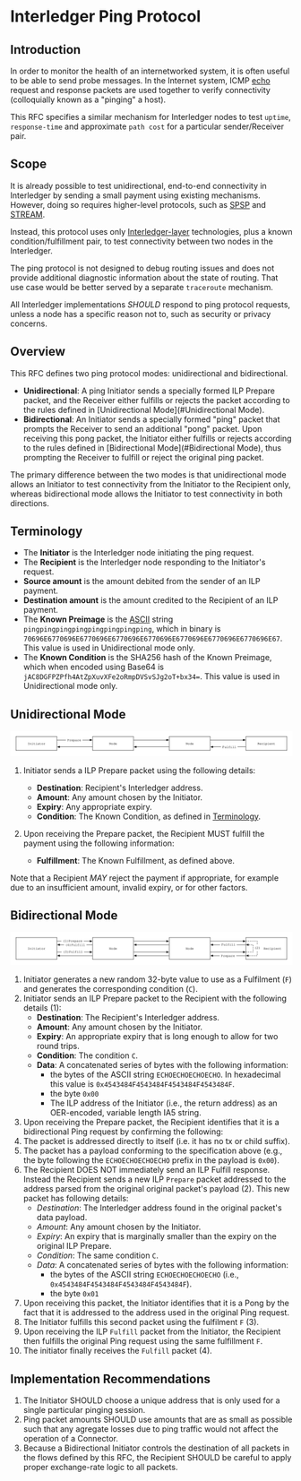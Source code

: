 # Interledger Ping Protocol

## Introduction
In order to monitor the health of an internetworked system, it is often useful to be able to send probe messages. In the Internet system, ICMP [echo](https://en.wikipedia.org/wiki/Ping_(networking_utility)#Echo_request) request and response packets are used together to verify connectivity (colloquially known as a "pinging" a host).  

This RFC specifies a similar mechanism for Interledger nodes to test `uptime`, `response-time` and approximate `path cost` for a particular sender/Receiver pair.

## Scope
It is already possible to test unidirectional, end-to-end connectivity in Interledger by sending a small payment using existing mechanisms. However, doing so requires higher-level protocols, such as [SPSP](https://github.com/interledger/rfcs/blob/master/0009-simple-payment-setup-protocol/0009-simple-payment-setup-protocol.md) and [STREAM](https://github.com/interledger/rfcs/blob/master/0029-stream/0029-stream.md).

Instead, this protocol uses only [Interledger-layer](https://github.com/interledger/rfcs/blob/master/0001-interledger-architecture/0001-interledger-architecture.md#interledger-protocol) technologies, plus a known condition/fulfillment pair, to test connectivity between two nodes in the Interledger.
 
The ping protocol is not designed to debug routing issues and does not provide additional diagnostic information about the state of routing. That use case would be better served by a separate `traceroute` mechanism.

All Interledger implementations _SHOULD_ respond to ping protocol requests, unless a node has a specific reason not to, such as security or privacy concerns.

## Overview
This RFC defines two ping protocol modes: unidirectional and bidirectional.

* **Unidirectional**: A ping Initiator sends a specially formed ILP Prepare packet, and the Receiver either fulfills or rejects the packet according to the rules defined in [Unidirectional Mode](#Unidirectional Mode).
* **Bidirectional**: An Initiator sends a specially formed "ping" packet that prompts the Receiver to send an additional "pong" packet. Upon receiving this pong packet, the Initiator either fulfills or rejects according to the rules defined in [Bidirectional Mode](#Bidirectional Mode), thus prompting the Receiver to fulfill or reject the original ping packet.

The primary difference between the two modes is that unidirectional mode allows an Initiator to test connectivity from the Initiator to the Recipient only, whereas bidirectional mode allows the Initiator to test connectivity in both directions.

## Terminology

* The **Initiator** is the Interledger node initiating the ping request.
* The **Recipient** is the Interledger node responding to the Initiator's request.
* **Source amount** is the amount debited from the sender of an ILP payment.
* **Destination amount** is the amount credited to the Recipient of an ILP payment.
* The **Known Preimage** is the [ASCII](https://tools.ietf.org/html/rfc20) string `pingpingpingpingpingpingpingping`, which in binary is `70696E6770696E6770696E6770696E6770696E6770696E6770696E6770696E67`. This value is used in Unidirectional mode only. 
* The **Known Condition** is the SHA256 hash of the Known Preimage, which when encoded using Base64 is `jAC8DGFPZPfh4AtZpXuvXFe2oRmpDVSvSJg2oT+bx34=`. This value is used in Unidirectional mode only.

## Unidirectional Mode

![unidirectional-flow](images/unidirectional-flow.svg)

1. Initiator sends a ILP Prepare packet using the following details:
   - **Destination**: Recipient's Interledger address.
   - **Amount**: Any amount chosen by the Initiator.
   - **Expiry**: Any appropriate expiry.
   - **Condition**: The Known Condition, as defined in [Terminology](#terminology).
   
2. Upon receiving the Prepare packet, the Recipient MUST fulfill the payment using the following information:
   - **Fulfillment**: The Known Fulfillment, as defined above.

Note that a Recipient _MAY_ reject the payment if appropriate, for example due to an insufficient amount, invalid expiry, or for other factors.

## Bidirectional Mode

![bidirectional-flow](images/bidirectional-flow.svg)

1. Initiator generates a new random 32-byte value to use as a Fulfilment (`F`) and generates the corresponding condition (`C`).
2. Initiator sends an ILP Prepare packet to the Recipient with the following details (1):
   - **Destination**: The Recipient's Interledger address.
   - **Amount**: Any amount chosen by the Initiator.
   - **Expiry**: An appropriate expiry that is long enough to allow for two round trips.
   - **Condition**: The condition `C`.
   - **Data**: A concatenated series of bytes with the following information:
      - the bytes of the ASCII string `ECHOECHOECHOECHO`. In hexadecimal this value is `0x4543484F4543484F4543484F4543484F`.
      - the byte `0x00`
      - The ILP address of the Initiator (i.e., the return address) as an OER-encoded, variable length IA5 string.
4. Upon receiving the Prepare packet, the Recipient identifies that it is a bidirectional Ping request by confirming the following:
  1. The packet is addressed directly to itself (i.e. it has no tx or child suffix).
  1. The packet has a payload conforming to the specification above (e.g., the byte following the `ECHOECHOECHOECHO` prefix in the payload is `0x00`).
5. The Recipient DOES NOT immediately send an ILP Fulfill response. Instead the Recipient sends a new ILP `Prepare` packet addressed to the address parsed from the original original packet's payload (2). This new packet has following details: 
    - *Destination*: The Interledger address found in the original packet's data payload.
    - *Amount*: Any amount chosen by the Initiator.
    - *Expiry*: An expiry that is marginally smaller than the expiry on the original ILP Prepare.
    - *Condition*: The same condition `C`.
    - *Data*: A concatenated series of bytes with the following information:
      - the bytes of the ASCII string `ECHOECHOECHOECHO` (i.e., `0x4543484F4543484F4543484F4543484F`).
      - the byte `0x01`
7. Upon receiving this packet, the Initiator identifies that it is a Pong by the fact that it is addressed to the address used in the original Ping request.
8. The Initiator fulfills this second packet using the fulfilment `F` (3).
9. Upon receiving the ILP `Fulfill` packet from the Initiator, the Recipient then fulfills the original Ping request using the same fulfillment `F`.
10. The initiator finally receives the `Fulfill` packet (4).

## Implementation Recommendations

1. The Initiator SHOULD choose a unique address that is only used for a single particular pinging session.
1. Ping packet amounts SHOULD use amounts that are as small as possible such that any agregate losses due to ping traffic would not affect the operation of a Connector.
1. Because a Bidirectional Initiator controls the destination of all packets in the flows defined by this RFC, the Recipient SHOULD be careful to apply proper exchange-rate logic to all packets.
